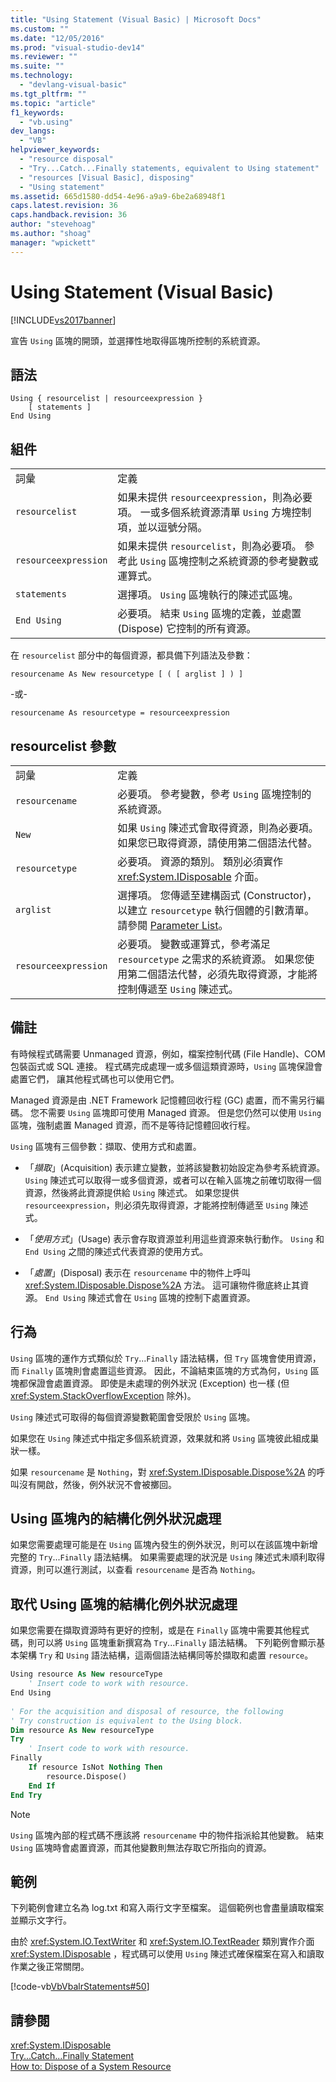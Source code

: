 ```yaml
---
title: "Using Statement (Visual Basic) | Microsoft Docs"
ms.custom: ""
ms.date: "12/05/2016"
ms.prod: "visual-studio-dev14"
ms.reviewer: ""
ms.suite: ""
ms.technology: 
  - "devlang-visual-basic"
ms.tgt_pltfrm: ""
ms.topic: "article"
f1_keywords: 
  - "vb.using"
dev_langs: 
  - "VB"
helpviewer_keywords: 
  - "resource disposal"
  - "Try...Catch...Finally statements, equivalent to Using statement"
  - "resources [Visual Basic], disposing"
  - "Using statement"
ms.assetid: 665d1580-dd54-4e96-a9a9-6be2a68948f1
caps.latest.revision: 36
caps.handback.revision: 36
author: "stevehoag"
ms.author: "shoag"
manager: "wpickett"
---
```

# Using Statement (Visual Basic)
[!INCLUDE[vs2017banner](../../../csharp/includes/vs2017banner.md)]

宣告 `Using` 區塊的開頭，並選擇性地取得區塊所控制的系統資源。  
  
## 語法  
  
```  
Using { resourcelist | resourceexpression }  
    [ statements ]  
End Using  
```  
  
## 組件  
  
|||  
|-|-|  
|詞彙|定義|  
|`resourcelist`|如果未提供 `resourceexpression`，則為必要項。  一或多個系統資源清單 `Using` 方塊控制項，並以逗號分隔。|  
|`resourceexpression`|如果未提供 `resourcelist`，則為必要項。  參考此 `Using` 區塊控制之系統資源的參考變數或運算式。|  
|`statements`|選擇項。  `Using` 區塊執行的陳述式區塊。|  
|`End Using`|必要項。  結束 `Using` 區塊的定義，並處置 \(Dispose\) 它控制的所有資源。|  
  
 在 `resourcelist` 部分中的每個資源，都具備下列語法及參數：  
  
 `resourcename As New resourcetype [ ( [ arglist ] ) ]`  
  
 \-或\-  
  
 `resourcename As resourcetype = resourceexpression`  
  
## resourcelist 參數  
  
|||  
|-|-|  
|詞彙|定義|  
|`resourcename`|必要項。  參考變數，參考 `Using` 區塊控制的系統資源。|  
|`New`|如果 `Using` 陳述式會取得資源，則為必要項。  如果您已取得資源，請使用第二個語法代替。|  
|`resourcetype`|必要項。  資源的類別。  類別必須實作 <xref:System.IDisposable> 介面。|  
|`arglist`|選擇項。  您傳遞至建構函式 \(Constructor\)，以建立 `resourcetype` 執行個體的引數清單。  請參閱 [Parameter List](../../../visual-basic/language-reference/statements/parameter-list.md)。|  
|`resourceexpression`|必要項。  變數或運算式，參考滿足 `resourcetype` 之需求的系統資源。  如果您使用第二個語法代替，必須先取得資源，才能將控制傳遞至 `Using` 陳述式。|  
  
## 備註  
 有時候程式碼需要 Unmanaged 資源，例如，檔案控制代碼 \(File Handle\)、COM 包裝函式或 SQL 連接。  程式碼完成處理一或多個這類資源時，`Using` 區塊保證會處置它們，  讓其他程式碼也可以使用它們。  
  
 Managed 資源是由 .NET Framework 記憶體回收行程 \(GC\) 處置，而不需另行編碼。  您不需要 `Using` 區塊即可使用 Managed 資源。  但是您仍然可以使用 `Using` 區塊，強制處置 Managed 資源，而不是等待記憶體回收行程。  
  
 `Using` 區塊有三個參數：擷取、使用方式和處置。  
  
-   「*擷取*」\(Acquisition\) 表示建立變數，並將該變數初始設定為參考系統資源。  `Using` 陳述式可以取得一或多個資源，或者可以在輸入區塊之前確切取得一個資源，然後將此資源提供給 `Using` 陳述式。  如果您提供 `resourceexpression`，則必須先取得資源，才能將控制傳遞至 `Using` 陳述式。  
  
-   「*使用方式*」\(Usage\) 表示會存取資源並利用這些資源來執行動作。  `Using` 和 `End Using` 之間的陳述式代表資源的使用方式。  
  
-   「*處置*」\(Disposal\) 表示在 `resourcename` 中的物件上呼叫 <xref:System.IDisposable.Dispose%2A> 方法。  這可讓物件徹底終止其資源。  `End Using` 陳述式會在 `Using` 區塊的控制下處置資源。  
  
## 行為  
 `Using` 區塊的運作方式類似於 `Try`...`Finally` 語法結構，但 `Try` 區塊會使用資源，而 `Finally` 區塊則會處置這些資源。  因此，不論結束區塊的方式為何，`Using` 區塊都保證會處置資源。  即使是未處理的例外狀況 \(Exception\) 也一樣 \(但 <xref:System.StackOverflowException> 除外\)。  
  
 `Using` 陳述式可取得的每個資源變數範圍會受限於 `Using` 區塊。  
  
 如果您在 `Using` 陳述式中指定多個系統資源，效果就和將 `Using` 區塊彼此組成巢狀一樣。  
  
 如果 `resourcename` 是 `Nothing`，對 <xref:System.IDisposable.Dispose%2A> 的呼叫沒有開啟，然後，例外狀況不會被擲回。  
  
## Using 區塊內的結構化例外狀況處理  
 如果您需要處理可能是在 `Using` 區塊內發生的例外狀況，則可以在該區塊中新增完整的 `Try`...`Finally` 語法結構。  如果需要處理的狀況是 `Using` 陳述式未順利取得資源，則可以進行測試，以查看 `resourcename` 是否為 `Nothing`。  
  
## 取代 Using 區塊的結構化例外狀況處理  
 如果您需要在擷取資源時有更好的控制，或是在 `Finally` 區塊中需要其他程式碼，則可以將 `Using` 區塊重新撰寫為 `Try`...`Finally` 語法結構。  下列範例會顯示基本架構 `Try` 和 `Using` 語法結構，這兩個語法結構同等於擷取和處置 `resource`。  
  
```vb  
Using resource As New resourceType   
    ' Insert code to work with resource.  
End Using  
  
' For the acquisition and disposal of resource, the following  
' Try construction is equivalent to the Using block.  
Dim resource As New resourceType  
Try   
    ' Insert code to work with resource.  
Finally   
    If resource IsNot Nothing Then  
        resource.Dispose()   
    End If  
End Try   
```  
  
> [!NOTE]
>  `Using` 區塊內部的程式碼不應該將 `resourcename` 中的物件指派給其他變數。  結束 `Using` 區塊時會處置資源，而其他變數則無法存取它所指向的資源。  
  
## 範例  
 下列範例會建立名為 log.txt 和寫入兩行文字至檔案。  這個範例也會盡量讀取檔案並顯示文字行。  
  
 由於 <xref:System.IO.TextWriter> 和 <xref:System.IO.TextReader> 類別實作介面 <xref:System.IDisposable> ，程式碼可以使用 `Using` 陳述式確保檔案在寫入和讀取作業之後正常關閉。  
  
 [!code-vb[VbVbalrStatements#50](../../../visual-basic/language-reference/error-messages/codesnippet/VisualBasic/using-statement_1.vb)]  
  
## 請參閱  
 <xref:System.IDisposable>   
 [Try...Catch...Finally Statement](../../../visual-basic/language-reference/statements/try-catch-finally-statement.md)   
 [How to: Dispose of a System Resource](../../../visual-basic/programming-guide/language-features/control-flow/how-to-dispose-of-a-system-resource.md)